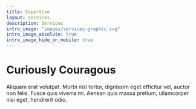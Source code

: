 ```yaml
---
title: Expertise
layout: services 
description: Services
intro_image: "images/services-graphic.svg"
intro_image_absolute: true
intro_image_hide_on_mobile: true
---
```


# Curiously Couragous

Aliquam erat volutpat. Morbi nisl tortor, dignissim eget efficitur vel, auctor non felis. Fusce quis viverra mi. Aenean quis massa pretium, ullamcorper nisi eget, hendrerit odio.
